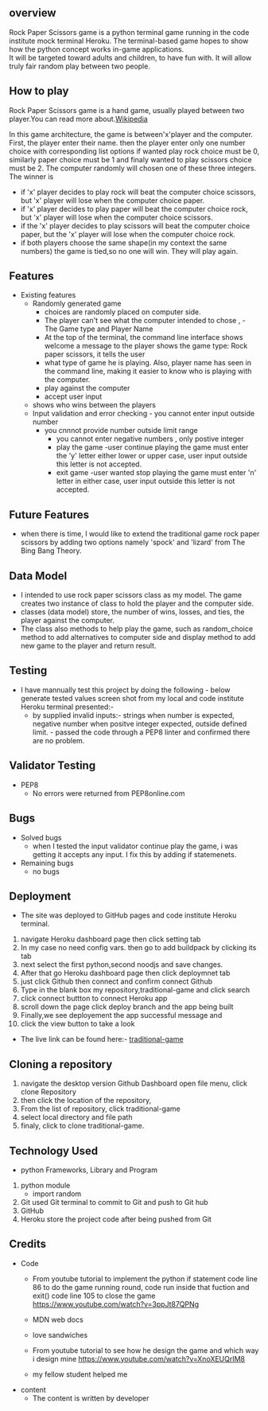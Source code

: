 ##   overview 
 
Rock Paper Scissors game is a python terminal game running in the code institute mock terminal Heroku.
The terminal-based game hopes to show how the python concept works in-game applications.  
It will be targeted toward adults and children, to have fun with. It will allow truly fair random play between two people.

##  How to play
Rock Paper Scissors game is a hand game, usually played between two player.You can read more about.[Wikipedia](https://en.wikipedia.org/wiki/Rock_paper_scissors) 

In this game architecture, the game is between'x'player and the computer. First, the player enter their name. then the player enter only one number choice with corresponding list options if wanted play rock choice must be 0, similarly paper choice must be 1 and finaly wanted to play scissors choice must be 2. The computer randomly will chosen one of these three integers.
The winner is 
 - if 'x' player decides to play rock will beat the computer choice scissors, but 'x' player will lose when the computer choice paper.
 - if 'x' player decides to play paper will beat the computer choice rock, but 'x' player will lose when the computer choice scissors.
 - if the 'x' player decides to play scissors will beat the computer choice paper, but the 'x' player will lose when the computer choice rock.
 - if both players choose the same shape(in my context the same numbers) the game is tied,so no one will win. They will  play again. 
 ##   Features 
	
  - Existing features
       - Randomly generated game
          - choices are randomly placed on computer side.
          - The player can't see what the computer intended to chose ,
        - The Game type and Player Name 
          - At the top of the terminal, the command line interface shows welcome a message to 
              the player shows the game type: Rock paper scissors, it tells the user 
           - what type of game he is playing. Also, player name has seen in the 
               command line, making it easier to know who is playing  with the computer.
           - play against the computer
           - accept user input
	   - shows who wins between the players
	- Input validation and error checking 
           - you cannot enter input outside number
	   - you cnnnot provide number outside limit range				
           - you cannot enter negative numbers , only postive integer 
         - play the game
             -user continue playing the game must enter the 'y' letter either 
              lower or upper case, user input outside this letter is not accepted.
          - exit game
	      -user wanted stop playing the game must enter 'n' letter in 
               either case, user input outside this letter is not accepted.


## Future Features
			
- when there is time, I would like to extend the traditional game rock paper scissors 
    by adding two options namely 'spock' and 'lizard' from The Bing Bang Theory.
			
## Data Model

- I intended to use rock paper scissors class as my model. The game creates two instance
    of class to hold  the player and the computer side.
- classes (data model) store, the number of wins, losses, and ties, the player against the computer.
- The class also methods to help play the game, such as random_choice method to add alternatives to computer side 
   and display method to add new game to the player and return result.

## Testing
   - I have mannually test this project by doing the following
    - below generate tested values screen shot  from my local and code institute Heroku terminal
      presented:-
      - by supplied invalid inputs:- strings when number is expected,
       negative number when positve integer expected, outside defined limit.
    - passed the code through a PEP8 linter and confirmed there are no
      problem.			
	
## Validator Testing
  - PEP8			
	  - No errors were returned from PEP8online.com
## Bugs
  - Solved bugs
      - when I tested the input validator continue play the game, i was getting it accepts any input. 
        I fix this by adding if statemenets.
  - Remaining bugs
	  - no bugs 

## Deployment
 - The site was deployed to GitHub pages and code institute Heroku terminal.
1. navigate Heroku  dashboard page  then click setting tab
2. In my case no need config vars. then go to add buildpack by clicking its tab
3. next select the first python,second noodjs and save changes.
4. After  that go Heroku dashboard page  then click deploymnet tab
5. just click Github then connect and confirm connect Github
6. Type in the blank box my repository,traditional-game and click search
7. click connect buttton to connect Heroku app
8. scroll down the page click deploy branch and the app being built
9. Finally,we see deployement the app successful message and
10. click the view button to take a look
- The live link can be found here:- [traditional-game](https://traditional-play.herokuapp.com/)

## Cloning a repository
 1. navigate the desktop version Github Dashboard 
    open file menu, click clone Repository
 2. then click the location of the repository, 
 3. From the list of repository, click traditional-game
 4. select local directory and file path
 5. finaly, click to clone traditional-game.
## Technology Used
   - python
Frameworks, Library and Program
1. python module
   - import random
2. Git
	used Git terminal to commit to Git and push to Git hub
3. GitHub
4. Heroku
	store the project code after being pushed from Git

## Credits
   - Code
      - From youtube tutorial to implement the python if statement code line 86
        to do the game running round, code run inside that fuction and exit() code line 105
        to close the game
        https://www.youtube.com/watch?v=3ppJt87QPNg
       
      - MDN web docs
      - love sandwiches 
      - From youtube tutorial to see how he design the game and which way i design mine
       https://www.youtube.com/watch?v=XnoXEUQrIM8
      - my fellow student helped me  
   - content
	   - The content is written by developer

